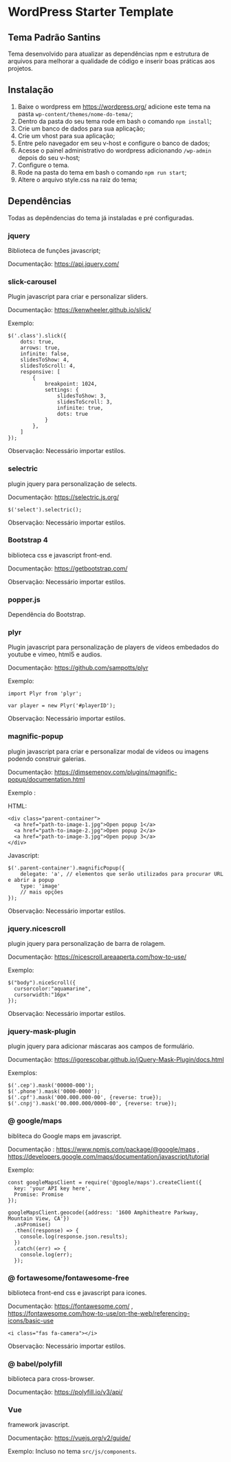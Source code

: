 # WordPress Starter Template

## Tema Padrão Santins

Tema desenvolvido para atualizar as dependências npm e estrutura de arquivos para melhorar a qualidade de código e inserir boas práticas aos projetos.

## Instalação

1.  Baixe o wordpress em https://wordpress.org/ adicione este tema na pasta `wp-content/themes/nome-do-tema/`;
1. Dentro da pasta do seu tema rode em bash o comando `npm install`;
1. Crie um banco de dados para sua aplicação;
1. Crie um vhost para sua aplicação;
1. Entre pelo navegador em seu v-host e configure o banco de dados;
1. Acesse o painel administrativo do wordpress adicionando `/wp-admin` depois do seu v-host;
1. Configure o tema.
1. Rode na pasta do tema em bash o comando `npm run start`;
1. Altere o arquivo style.css na raiz do tema;


## Dependências

Todas as depêndencias do tema já instaladas e pré configuradas.

### jquery
Biblioteca de funções javascript;

Documentação: https://api.jquery.com/

### slick-carousel
Plugin javascript para criar e personalizar sliders.

Documentação: https://kenwheeler.github.io/slick/

Exemplo:

    $('.class').slick({
        dots: true,
		arrows: true,
        infinite: false,
        slidesToShow: 4,
        slidesToScroll: 4,
        responsive: [
            {
                breakpoint: 1024,
                settings: {
					slidesToShow: 3,
					slidesToScroll: 3,
					infinite: true,
					dots: true
                }
			},
      	]
    });
	

Observação: Necessário importar estilos.

### selectric
plugin jquery para personalização de selects.

Documentação: https://selectric.js.org/


    $('select').selectric();

Observação: Necessário importar estilos.

### Bootstrap 4
biblioteca css e javascript front-end.

Documentação: https://getbootstrap.com/

Observação: Necessário importar estilos.

### popper.js
Dependência do Bootstrap.

### plyr
Plugin javascript para personalização de players de vídeos embedados do youtube e vimeo, html5 e audios.

Documentação: https://github.com/sampotts/plyr

Exemplo: 



    import Plyr from 'plyr';
    
    var player = new Plyr('#playerID');

Observação: Necessário importar estilos.

### magnific-popup
plugin javascript para criar e personalizar modal de vídeos ou imagens podendo construir galerias.

Documentação: https://dimsemenov.com/plugins/magnific-popup/documentation.html

Exemplo : 

HTML: 

    <div class="parent-container">
      <a href="path-to-image-1.jpg">Open popup 1</a>
      <a href="path-to-image-2.jpg">Open popup 2</a>
      <a href="path-to-image-3.jpg">Open popup 3</a>
    </div>

Javascript: 

    $('.parent-container').magnificPopup({
     	delegate: 'a', // elementos que serão utilizados para procurar URL e abrir a popup
      	type: 'image'
      	// mais opções
    });

Observação: Necessário importar estilos.

### jquery.nicescroll
plugin jquery para personalização de barra de rolagem.

Documentação: https://nicescroll.areaaperta.com/how-to-use/

Exemplo:

    $("body").niceScroll({
      cursorcolor:"aquamarine",
      cursorwidth:"16px"
    });

Observação: Necessário importar estilos.

### jquery-mask-plugin
plugin jquery para adicionar máscaras aos campos de formulário.

Documentação: https://igorescobar.github.io/jQuery-Mask-Plugin/docs.html

Exemplos: 


    $('.cep').mask('00000-000');
    $('.phone').mask('0000-0000');
	$('.cpf').mask('000.000.000-00', {reverse: true});
	$('.cnpj').mask('00.000.000/0000-00', {reverse: true});

### @ google/maps
bibliteca do Google maps em javascript.

Documentação : https://www.npmjs.com/package/@google/maps , https://developers.google.com/maps/documentation/javascript/tutorial

Exemplo: 


    const googleMapsClient = require('@google/maps').createClient({
      key: 'your API key here',
      Promise: Promise
    });
     
    googleMapsClient.geocode({address: '1600 Amphitheatre Parkway, Mountain View, CA'})
      .asPromise()
      .then((response) => {
        console.log(response.json.results);
      })
      .catch((err) => {
        console.log(err);
      });

### @ fortawesome/fontawesome-free
biblioteca front-end css e javascript para icones. 

Documentação: https://fontawesome.com/ , https://fontawesome.com/how-to-use/on-the-web/referencing-icons/basic-use



    <i class="fas fa-camera"></i> 

Observação: Necessário importar estilos.

### @ babel/polyfill
biblioteca para cross-browser.

Documentação: https://polyfill.io/v3/api/

### Vue
framework javascript.

Documentação: https://vuejs.org/v2/guide/

Exemplo: Incluso no tema `src/js/components`.


